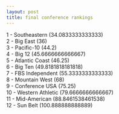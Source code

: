 ```yaml
---
layout: post
title: final conference rankings
---
```


1 - Southeastern (34.0833333333333)<br/>
2 - Big East (36)<br/>
3 - Pacific-10 (44.2)<br/>
4 - Big 12 (45.6666666666667)<br/>
5 - Atlantic Coast (46.25)<br/>
6 - Big Ten (49.8181818181818)<br/>
7 - FBS Independent (55.3333333333333)<br/>
8 - Mountain West (68)<br/>
9 - Conference USA (75.25)<br/>
10 - Western Athletic (79.6666666666667)<br/>
11 - Mid-American (88.8461538461538)<br/>
12 - Sun Belt (100.888888888889)<br/>
